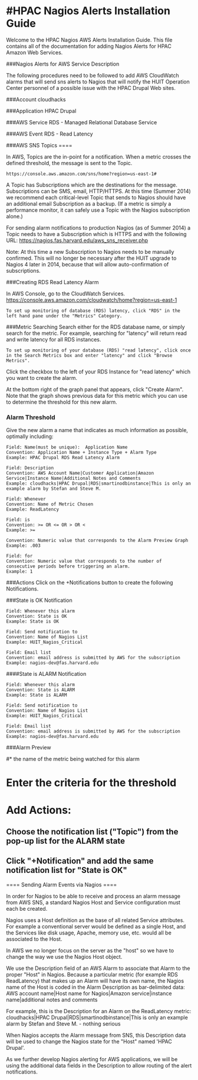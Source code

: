 #HPAC Nagios Alerts Installation Guide
======================

Welcome to the HPAC Nagios AWS Alerts Installation Guide.  This file contains all of the documentation for adding Nagios Alerts for HPAC Amazon Web Services.

###Nagios Alerts for AWS Service Description

The following procedures need to be followed to add AWS CloudWatch alarms that will send sns alerts to Nagios that will notify the HUIT Operation Center personnel of a possible issue with the HPAC Drupal Web sites.

###Account
cloudhacks

###Application
HPAC Drupal


###AWS Service
RDS - Managed Relational Database Service



###AWS Event
RDS - Read Latency

###AWS SNS Topics ====

In AWS, Topics are the in-point for a notification. When a metric crosses the defined threshold, the message is sent to the Topic.

```
https://console.aws.amazon.com/sns/home?region=us-east-1#
```

A Topic has Subscriptions which are the destinations for the message. Subscriptions can be SMS, email, HTTP/HTTPS. At this time (Summer 2014) we recommend each critical-level Topic that sends to Nagios should have an additional email Subscription as a backup. (If a metric is simply a performance monitor, it can safely use a Topic with the Nagios subscription alone.)

For sending alarm notifications to production Nagios (as of Summer 2014) a Topic needs to have a Subscription which is HTTPS and with the following URL: https://nagios.fas.harvard.edu/aws_sns_receiver.php

Note: At this time a new Subscription to Nagios needs to be manually confirmed. This will no longer be necessary after the HUIT upgrade to Nagios 4 later in 2014, because that will allow auto-confirmation of subscriptions.

###Creating RDS Read Latency Alarm

In AWS Console, go to the CloudWatch Services.
https://console.aws.amazon.com/cloudwatch/home?region=us-east-1

```
To set up monitoring of database (RDS) latency, click "RDS" in the left hand pane under the "Metrics" Category.
```

###Metric Searching
Search either for the RDS database name, or simply search for the metric. For example, searching for "latency" will return read and write latency for all RDS instances.

```
To set up monitoring of your database (RDS) "read latency", click once in the Search Metrics box and enter "latency" and click "Browse Metrics".
```

Click the checkbox to the left of your RDS Instance for "read latency" which you want to create the alarm.

At the bottom right of the graph panel that appears, click "Create Alarm". Note that the graph shows previous data for this metric which you can use to determine the threshold for this new alarm.

### Alarm Threshold

Give the new alarm a name that indicates as much information as possible, optimally including:

```
Field: Name(must be unique):  Application Name 
Convention: Application Name + Instance Type + Alarm Type
Example: HPAC Drupal RDS Read Latency Alarm
```
```
Field: Description
Convention: AWS Account Name|Customer Application|Amazon Service|Instance Name|Additional Notes and Comments 
Example: cloudhacks|HPAC Drupal|RDS|smartinodbinstance|This is only an example alarm by Stefan and Steve M.
```
```
Field: Whenever
Convention: Name of Metric Chosen
Example: ReadLatency
```
```
Field: is
Convention: >= OR <= OR > OR <
Example: >=

Convention: Numeric value that corresponds to the Alarm Preview Graph
Example: .003
```
```
Field: for
Convention: Numeric value that corresponds to the number of consecutive periods before triggering an alarm.
Example: 1
```

###Actions
Click on the +Notifications button to create the following Notifications.

###State is OK Notification

```
Field: Whenever this alarm
Convention: State is OK
Example: State is OK

Field: Send notification to
Convention: Name of Nagios List
Example: HUIT_Nagios_Critical

Field: Email list
Convention: email address is submitted by AWS for the subscription
Example: nagios-dev@fas.harvard.edu
```

####State is ALARM Notification

```
Field: Whenever this alarm
Convention: State is ALARM
Example: State is ALARM

Field: Send notification to
Convention: Name of Nagios List
Example: HUIT_Nagios_Critical

Field: Email list
Convention: email address is submitted by AWS for the subscription
Example: nagios-dev@fas.harvard.edu
```

###Alarm Preview

#* the name of the metric being watched for this alarm

# Enter the criteria for the threshold

# Add Actions:

## Choose the notification list ("Topic") from the pop-up list for the ALARM state

## Click "+Notification" and add the same notification list for "State is OK"


==== Sending Alarm Events via Nagios ====

In order for Nagios to be able to receive and process an alarm message from AWS SNS, a standard Nagios Host and Service configuration must each be created.

Nagios uses a Host definition as the base of all related Service attributes. For example a conventional server would be defined as a single Host, and the Services like disk usage, Apache, memory use, etc. would all be associated to the Host.

In AWS we no longer focus on the server as the "host" so we have to change the way we use the Nagios Host object.

We use the Description field of an AWS Alarm to associate that Alarm to the proper "Host" in Nagios. Because a particular metric (for example RDS ReadLatency) that makes up an Alarm will have its own name, the Nagios name of the Host is coded in the Alarm Description as bar-delimited data:
AWS account name|Host name for Nagios|Amazon service|instance name|additional notes and comments

For example, this is the Description for an Alarm on the ReadLatency metric:
cloudhacks|HPAC Drupal|RDS|smartinodbinstance|This is only an example alarm by Stefan and Steve M. - nothing serious

When Nagios accepts the Alarm message from SNS, this Description data will be used to change the Nagios state for the "Host" named 'HPAC Drupal'.

As we further develop Nagios alerting for AWS applications, we will be using the additional data fields in the Description to allow routing of the alert notifications.
